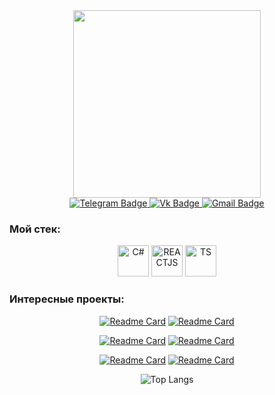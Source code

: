 <div id="header" align="center">
  <img src="https://github.com/user-attachments/assets/06debc20-29ce-4b3a-8945-e882e3b87d38" width="300"/>

  <div id="badges"> 
    <a href="https://t.me/mineevms">
      <img src="https://img.shields.io/badge/Telegram-dark?style=for-the-badge&logo=telegram&logoColor=white&color=5C5C5C" alt="Telegram Badge"/>
    </a>
    <a href="https://vk.com/mineevmaxim">
      <img src="https://img.shields.io/badge/VK-blue?style=for-the-badge&logo=vk&logoColor=white&color=5C5C5C" alt="Vk Badge"/>
    </a>
    <a href="mailto:maksim.mineeff@gmail.com">
      <img src="https://img.shields.io/badge/Gmail-blue?style=for-the-badge&logo=gmail&logoColor=white&color=5C5C5C" alt="Gmail Badge"/>
    </a> 
  </div>
<!--   <h1>Максим, разработчик</h1> -->

  <h3 align="left">Мой стек:</h3>
  <img src="https://github.com/ellepheria/ellepheria/assets/98586096/f52ad7cb-a339-415d-a8a6-15bdd2b87106" alt="C#" width="50" />
  <img src="https://github.com/ellepheria/ellepheria/assets/98586096/920050d0-23ef-410a-82a1-a08dc14dcadc" alt="REACTJS" width="50" />
  <img src="https://github.com/ellepheria/ellepheria/assets/98586096/b24fb701-47a5-4ab6-82de-bc4235d6884d" alt="TS" width="50" />
<!--   <img src="https://github.com/ellepheria/ellepheria/assets/98586096/eaa095ed-622a-479c-a23e-c9250a4fcbf5" alt="HTML5" width="50" /> -->
<!--   <img src="https://github.com/ellepheria/ellepheria/assets/98586096/93c55446-8859-4bb9-a029-0827768d5dc3" alt="CSS" width="50" /> -->
<!--   <img src="https://github.com/ellepheria/ellepheria/assets/98586096/515b5481-8c0d-4a36-bb39-1221316f1f2e" alt="SASS" width="50" /> -->
<!--   <img src="https://github.com/ellepheria/ellepheria/assets/98586096/8a63b615-58d9-424e-8abc-7ee2776ba576" alt="WEBPACK" width="50" /> -->
<!--   <img src="https://github.com/ellepheria/ellepheria/assets/98586096/2b2082dc-3442-4611-9922-296edf6205a1" alt="ESLINT" width="50" /> -->
<!--   <img src="https://github.com/ellepheria/ellepheria/assets/98586096/766bed58-8b49-4a96-b2ae-15345ef58cb5" alt="PYTHON" width="50" /> -->

  

  <h3 align="left">Интересные проекты:</h3>

  [![Readme Card](https://github-readme-stats.vercel.app/api/pin/?username=mineevmaxim&repo=production-project)](https://github.com/ellepheria/production-project)
  [![Readme Card](https://github-readme-stats.vercel.app/api/pin/?username=akakayka&repo=Mobile-app)](https://github.com/akakayka/Mobile-app)

  [![Readme Card](https://github-readme-stats.vercel.app/api/pin/?username=mineevmaxim&repo=Ulearn-Python)](https://github.com/ellepheria/Ulearn-Python)
  [![Readme Card](https://github-readme-stats.vercel.app/api/pin/?username=mineevmaxim&repo=UsmaTimetableBot)](https://github.com/ellepheria/UsmaTimetableBot)

  [![Readme Card](https://github-readme-stats.vercel.app/api/pin/?username=mineevmaxim&repo=ulearn-practicies)](https://github.com/ellepheria/ulearn-practicies)
  [![Readme Card](https://github-readme-stats.vercel.app/api/pin/?username=mineevmaxim&repo=digital-portfolio-fj)](https://github.com/ellepheria/digital-portfolio-fj)

  ![Top Langs](https://github-readme-stats.vercel.app/api/top-langs/?username=mineevmaxim)

</div>
